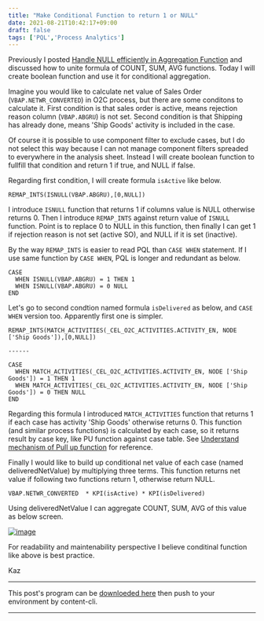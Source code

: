 ```yaml
---
title: "Make Conditional Function to return 1 or NULL"
date: 2021-08-21T10:42:17+09:00
draft: false
tags: ['PQL','Process Analytics']
---
```


Previously I posted [Handle NULL efficiently in Aggregation Function](../2021-06-26-handle-null-efficiently-in-aggregation-function/) and discussed how to unite formula of COUNT, SUM, AVG functions. Today I will create boolean function and use it for conditional aggregation.

Imagine you would like to calculate net value of Sales Order (`VBAP.NETWR_CONVERTED`) in O2C process, but there are some conditons to calculate it. First condition is that sales order is active, means rejection reason column (`VBAP.ABGRU`) is not set. Second condition is that Shipping has already done, means 'Ship Goods' activity is included in the case.

Of course it is possible to use component filter to exclude cases, but I do not select this way because I can not manage component filters spreaded to everywhere in the analysis sheet. Instead I will create boolean function to fullfill that condition and return 1 if true, and NULL if false.

Regarding first condition, I will create formula `isActive` like below.

```
REMAP_INTS(ISNULL(VBAP.ABGRU),[0,NULL])
```

I introduce `ISNULL` function that returns 1 if columns value is NULL otherwise returns 0. Then I introduce `REMAP_INTS` against return value of `ISNULL` function. Point is to replace 0 to NULL in this function, then finally I can get 1 if rejection reason is not set (active SO), and NULL if it is set (inactive).

By the way `REMAP_INTS` is easier to read PQL than `CASE WHEN` statement. If I use same function by `CASE WHEN`, PQL is longer and redundant as below.

```
CASE 
  WHEN ISNULL(VBAP.ABGRU) = 1 THEN 1 
  WHEN ISNULL(VBAP.ABGRU) = 0 NULL 
END 
```

Let's go to second condtion named formula `isDelivered` as below, and `CASE WHEN` version too. Apparently first one is simpler.

```
REMAP_INTS(MATCH_ACTIVITIES(_CEL_O2C_ACTIVITIES.ACTIVITY_EN, NODE ['Ship Goods']),[0,NULL])

------

CASE
  WHEN MATCH_ACTIVITIES(_CEL_O2C_ACTIVITIES.ACTIVITY_EN, NODE ['Ship Goods']) = 1 THEN 1
  WHEN MATCH_ACTIVITIES(_CEL_O2C_ACTIVITIES.ACTIVITY_EN, NODE ['Ship Goods']) = 0 THEN NULL
END
```

Regarding this formula I introduced `MATCH_ACTIVITIES` function that returns 1 if each case has activity 'Ship Goods' otherwise returns 0. This function (and similar process functions) is calculated by each case, so it returns result by case key, like PU function against case table. See [Understand mechanism of Pull up function](../2021-05-15-understand-mechanism-of-pull-up-function/) for reference.

Finally I would like to build up conditional net value of each case (named deliveredNetValue) by multiplying three terms. This function returns net value if following two functions return 1, otherwise return NULL.

```
VBAP.NETWR_CONVERTED  * KPI(isActive) * KPI(isDelivered)
```

Using deliveredNetValue I can aggregate COUNT, SUM, AVG of this value as below screen.

[![image](https://user-images.githubusercontent.com/67397583/130308160-d448caa9-7898-47ad-a5bd-69e180f6dd8f.png)](https://user-images.githubusercontent.com/67397583/130308160-d448caa9-7898-47ad-a5bd-69e180f6dd8f.png)

For readability and maintenability perspective I believe conditinal function like above is best practice.

Kaz

---

This post's program can be [downloeded here](../../examples/o2c_analysis_20210821.json) then push to your environment by content-cli.

---

